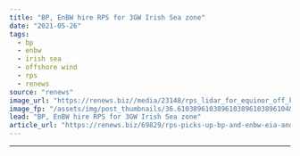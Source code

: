 ```yaml
---
title: "BP, EnBW hire RPS for 3GW Irish Sea zone"
date: "2021-05-26"
tags: 
  - bp
  - enbw
  - irish sea
  - offshore wind
  - rps
  - renews
source: "renews"
image_url: "https://renews.biz//media/23148/rps_lidar_for_equinor_off_korea_credit_rps.jpeg?mode=crop&width=770&heightratio=0.6103896103896103896103896104&slimmage=true"
image_fp: "/assets/img/post_thumbnails/36.6103896103896103896103896104&slimmage=true"
lead: "BP, EnBW hire RPS for 3GW Irish Sea zone"
article_url: "https://renews.biz/69829/rps-picks-up-bp-and-enbw-eia-and-hra-contract/"
---
```


---
